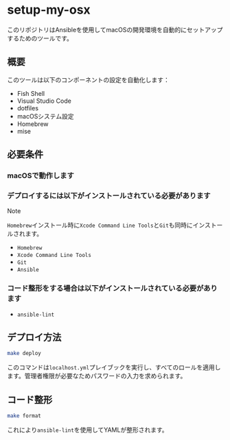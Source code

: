 # setup-my-osx

このリポジトリはAnsibleを使用してmacOSの開発環境を自動的にセットアップするためのツールです。

## 概要

このツールは以下のコンポーネントの設定を自動化します：

- Fish Shell
- Visual Studio Code
- dotfiles
- macOSシステム設定
- Homebrew
- mise

## 必要条件

### macOSで動作します

### デプロイするには以下がインストールされている必要があります

> [!NOTE]
> `Homebrew`インストール時に`Xcode Command Line Tools`と`Git`も同時にインストールされます。

- `Homebrew`
- `Xcode Command Line Tools`
- `Git`
- `Ansible`

### コード整形をする場合は以下がインストールされている必要があります

- `ansible-lint`

## デプロイ方法

```bash
make deploy
```

このコマンドは`localhost.yml`プレイブックを実行し、すべてのロールを適用します。管理者権限が必要なためパスワードの入力を求められます。

## コード整形

```bash
make format
```

これにより`ansible-lint`を使用してYAMLが整形されます。
